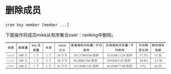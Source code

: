 # 删除成员

```text
zrem key member [member ...]
```

下面操作将成员mike从有序集合user：ranking中删除。

![](../../.gitbook/assets/image%20%2898%29.png)

